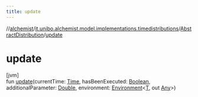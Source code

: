```yaml
---
title: update
---
```

//[alchemist](../../../index.html)/[it.unibo.alchemist.model.implementations.timedistributions](../index.html)/[AbstractDistribution](index.html)/[update](update.html)



# update



[jvm]\
fun [update](update.html)(currentTime: [Time](../../it.unibo.alchemist.model.interfaces/-time/index.html), hasBeenExecuted: [Boolean](https://kotlinlang.org/api/latest/jvm/stdlib/kotlin/-boolean/index.html), additionalParameter: [Double](https://kotlinlang.org/api/latest/jvm/stdlib/kotlin/-double/index.html), environment: [Environment](../../it.unibo.alchemist.model.interfaces/-environment/index.html)<[T](../../it.unibo.alchemist.model.implementations.layers/-uniform-layer/index.html), out [Any](https://kotlinlang.org/api/latest/jvm/stdlib/kotlin/-any/index.html)>)




